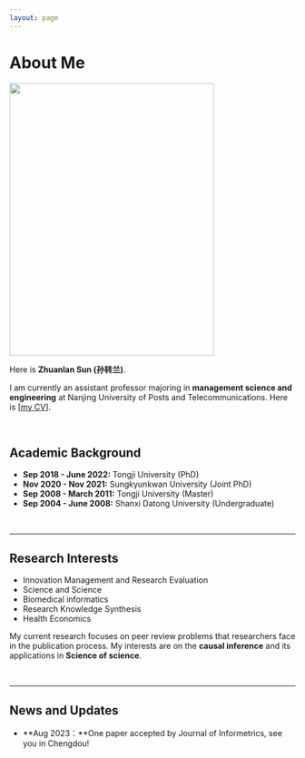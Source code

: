 ```yaml
---
layout: page
---
```


# About Me

<img src="https://github.com/zhuanlansun/zhuanlansun.github.io/images/aboutme.jpg" class="floatpic" width="360" height="480">

Here is **Zhuanlan Sun (孙转兰)**.

I am currently an assistant professor majoring in **management science and engineering** at Nanjing University of Posts and Telecommunications. Here is [[my CV](https://caihanlin.com/file/CV-HanlinCAI.pdf)].

<br>

## Academic Background

- **Sep 2018 - June 2022:** Tongji University (PhD)
- **Nov 2020 - Nov 2021:** Sungkyunkwan University (Joint PhD)
- **Sep 2008 - March 2011:** Tongji University (Master)
- **Sep 2004 - June 2008:** Shanxi Datong University (Undergraduate)

<br>

---

## Research Interests

- Innovation Management and Research Evaluation
- Science and Science
- Biomedical informatics
- Research Knowledge Synthesis
- Health Economics

My current research focuses on peer review problems that researchers face in the publication process. My interests are on the **causal inference** and its applications in **Science of science**. 

<br>

---

## News and Updates

- **Aug 2023：**One paper accepted by Journal of Informetrics, see you in Chengdou!

